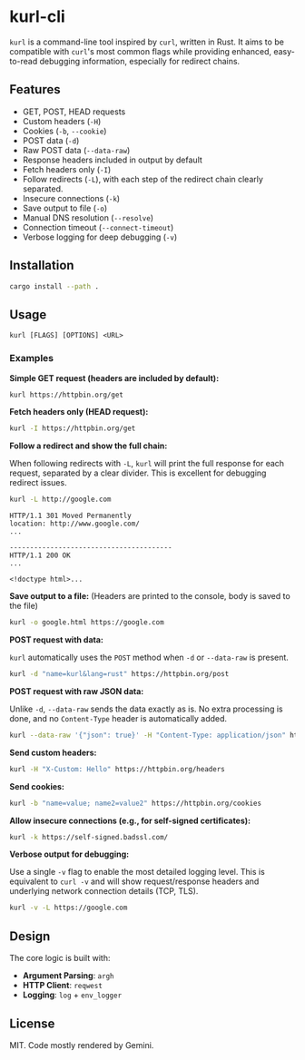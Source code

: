 # kurl-cli

`kurl` is a command-line tool inspired by `curl`, written in Rust. It aims to be compatible with `curl`'s most common flags while providing enhanced, easy-to-read debugging information, especially for redirect chains.

## Features

- GET, POST, HEAD requests
- Custom headers (`-H`)
- Cookies (`-b`, `--cookie`)
- POST data (`-d`)
- Raw POST data (`--data-raw`)
- Response headers included in output by default
- Fetch headers only (`-I`)
- Follow redirects (`-L`), with each step of the redirect chain clearly separated.
- Insecure connections (`-k`)
- Save output to file (`-o`)
- Manual DNS resolution (`--resolve`)
- Connection timeout (`--connect-timeout`)
- Verbose logging for deep debugging (`-v`)

## Installation

```bash
cargo install --path .
```

## Usage

```
kurl [FLAGS] [OPTIONS] <URL>
```

### Examples

**Simple GET request (headers are included by default):**

```bash
kurl https://httpbin.org/get
```

**Fetch headers only (HEAD request):**

```bash
kurl -I https://httpbin.org/get
```

**Follow a redirect and show the full chain:**

When following redirects with `-L`, `kurl` will print the full response for each request, separated by a clear divider. This is excellent for debugging redirect issues.

```bash
kurl -L http://google.com
```
```
HTTP/1.1 301 Moved Permanently
location: http://www.google.com/
...

----------------------------------------
HTTP/1.1 200 OK
...

<!doctype html>...
```

**Save output to a file:**
(Headers are printed to the console, body is saved to the file)
```bash
kurl -o google.html https://google.com
```

**POST request with data:**

`kurl` automatically uses the `POST` method when `-d` or `--data-raw` is present.

```bash
kurl -d "name=kurl&lang=rust" https://httpbin.org/post
```

**POST request with raw JSON data:**

Unlike `-d`, `--data-raw` sends the data exactly as is. No extra processing is done, and no `Content-Type` header is automatically added.

```bash
kurl --data-raw '{"json": true}' -H "Content-Type: application/json" https://httpbin.org/post
```

**Send custom headers:**

```bash
kurl -H "X-Custom: Hello" https://httpbin.org/headers
```

**Send cookies:**

```bash
kurl -b "name=value; name2=value2" https://httpbin.org/cookies
```

**Allow insecure connections (e.g., for self-signed certificates):**
```bash
kurl -k https://self-signed.badssl.com/
```

**Verbose output for debugging:**

Use a single `-v` flag to enable the most detailed logging level. This is equivalent to `curl -v` and will show request/response headers and underlying network connection details (TCP, TLS).

```bash
kurl -v -L https://google.com
```

## Design

The core logic is built with:

- **Argument Parsing**: `argh`
- **HTTP Client**: `reqwest`
- **Logging**: `log` + `env_logger`

## License

MIT. Code mostly rendered by Gemini.